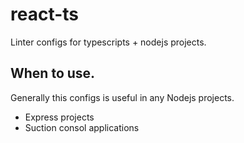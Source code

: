 # react-ts

Linter configs for typescripts + nodejs projects.

## When to use.
Generally this configs is useful in any Nodejs projects.

- Express projects
- Suction consol applications
